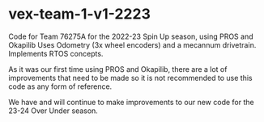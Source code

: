 # vex-team-1-v1-2223
Code for Team 76275A for the 2022-23 Spin Up season, using PROS and Okapilib
Uses Odometry (3x wheel encoders) and a mecannum drivetrain. Implements RTOS concepts. 

As it was our first time using PROS and Okapilib, there are a lot of improvements that need to be made so it is not recommended to use this code as any form of reference. 

We have and will continue to make improvements to our new code for the 23-24 Over Under season.
